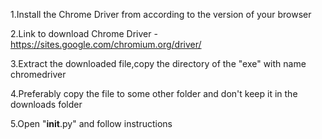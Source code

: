 1.Install the Chrome Driver from according to the version of your browser

2.Link to download Chrome Driver - https://sites.google.com/chromium.org/driver/

3.Extract the downloaded file,copy the directory of the "exe" with name chromedriver

4.Preferably copy the file to some other folder and don't keep it in the downloads folder

5.Open "__init__.py" and follow instructions
